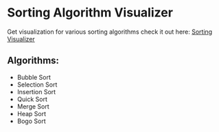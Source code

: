 # Sorting Algorithm Visualizer
Get visualization for various sorting algorithms
check it out here: [Sorting Visualizer](https://sdsadat.github.io/Sorting-Visualizer/)

## Algorithms:
- Bubble Sort
- Selection Sort
- Insertion Sort
- Quick Sort
- Merge Sort
- Heap Sort
- Bogo Sort
